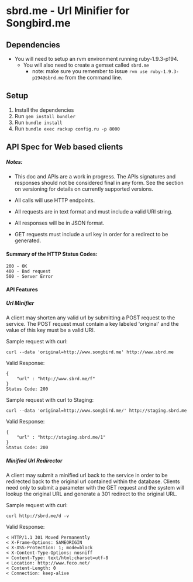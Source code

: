 # sbrd.me - Url Minifier for Songbird.me

## Dependencies
* You will need to setup an rvm environment running ruby-1.9.3-p194.
  * You will also need to create a gemset called `sbrd.me`
    * note: make sure you remember to issue `rvm use ruby-1.9.3-p194@sbrd.me` from the command line.
  
## Setup 
1. Install the dependencies
2. Run `gem install bundler`
3. Run `bundle install`
4. Run `bundle exec rackup config.ru -p 8000`

## API Spec for Web based clients

##### Notes:

- This doc and APIs are a work in progress.  The APIs signatures and responses should not be considered final in any form.
See the section on versioning for details on currently supported versions.

- All calls will use HTTP endpoints.
- All requests are in text format and must include a valid URI string.
- All responses will be in JSON format.
- GET requests must include a url key in order for a redirect to be generated. 

#### Summary of the HTTP Status Codes:
  
    200 - OK
    400 - Bad request
    500 - Server Error
  
#### API Features

##### Url Minifier

A client may shorten any valid url by submitting a POST request to the service.  The POST request must contain 
a key labeled 'original' and the value of this key must be a valid URI.

 Sample request with curl:

    curl --data 'original=http://www.songbird.me' http://www.sbrd.me
  
 Valid Response:
 
    {
        "url" : "http://www.sbrd.me/f"
    }
    Status Code: 200
    
  Sample request with curl to Staging:
  
    curl --data 'original=http://www.songbird.me/' http://staging.sbrd.me
    
  Valid Response:
  
    {
        "url" : "http://staging.sbrd.me/1"
    }
    Status Code: 200

##### Minified Url Redirector

A client may submit a minified url back to the service in order to be redirected back to the original url contained
within the database.  Clients need only to submit a parameter with the GET request and the system will lookup the 
original URL and generate a 301 redirect to the original URL.

  Sample request with curl:
  
    curl http://sbrd.me/d -v
    
  Valid Response:
  
    < HTTP/1.1 301 Moved Permanently
    < X-Frame-Options: SAMEORIGIN
    < X-XSS-Protection: 1; mode=block
    < X-Content-Type-Options: nosniff
    < Content-Type: text/html;charset=utf-8
    < Location: http://www.feco.net/
    < Content-Length: 0
    < Connection: keep-alive
